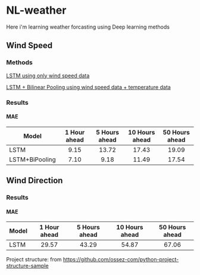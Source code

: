 # NL-weather
Here i'm learning weather forcasting using Deep learning methods

## Wind Speed

### Methods

[LSTM using only wind speed data](https://github.com/mhmdrdwn/NL-weather/blob/main/wind_speed/lstm.ipynb)

[LSTM + Bilinear Pooling using wind speed data + temperature data](https://github.com/mhmdrdwn/NL-weather/blob/main/wind_speed/poolinglstm.ipynb)


### Results

#### MAE
| Model          | 1 Hour ahead | 5 Hours ahead|10 Hours ahead|50 Hours ahead|
| -------------- |:------------:|:------------:|:------------:|:------------:|
| LSTM           |  9.15        |  13.72       |   17.43      |  19.09       |
| LSTM+BiPooling |  7.10        |  9.18        |   11.49      |	 17.54       |

## Wind Direction

### Results

#### MAE

| Model         | 1 Hour ahead | 5 Hours ahead|10 Hours ahead|50 Hours ahead|
| ------------- |:------------:|:------------:|:------------:|:------------:|
| LSTM          |  29.57       |  43.29       |   54.87      |  67.06       |


Project structure: from https://github.com/ossez-com/python-project-structure-sample

